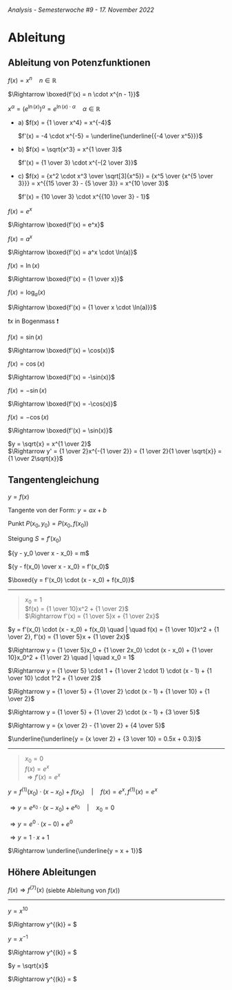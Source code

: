 ###### Analysis - Semesterwoche #9 - 17. November 2022

# Ableitung

## Ableitung von Potenzfunktionen

$f(x) = x^n \quad n \in \mathbb{R}$

$\Rightarrow \boxed{f'(x) = n \cdot x^{n - 1}}$

$x^\alpha = \left(e^{\ln(x)} \right)^\alpha = e^{\ln(x) \cdot \alpha} \quad \alpha \in \mathbb{R}$

- a) $f(x) = {1 \over x^4} = x^{-4}$

  $f'(x) = -4 \cdot x^{-5} = \underline{\underline{{-4 \over x^5}}}$

- b) $f(x) = \sqrt{x^3} = x^{1 \over 3}$

  $f'(x) = {1 \over 3} \cdot x^{-{2 \over 3}}$

- c) $f(x) = {x^2 \cdot x^3 \over \sqrt[3]{x^5}} = {x^5 \over {x^{5 \over 3}}} = x^{{15 \over 3} - {5 \over 3}} = x^{10 \over 3}$

  $f'(x) = {10 \over 3} \cdot x^{{10 \over 3} - 1}$

$f(x) = e^x$

$\Rightarrow \boxed{f'(x) = e^x}$

$f(x) = a^x$

$\Rightarrow \boxed{f'(x) = a^x \cdot \ln(a)}$

$f(x) = \ln(x)$

$\Rightarrow \boxed{f'(x) = {1 \over x}}$

$f(x) = \log_a(x)$

$\Rightarrow \boxed{f'(x) = {1 \over x \cdot \ln(a)}}$

❗$x$ in Bogenmass ❗

$f(x) = \sin(x)$

$\Rightarrow \boxed{f'(x) = \cos(x)}$

$f(x) = \cos(x)$

$\Rightarrow \boxed{f'(x) = -\sin(x)}$

$f(x) = -\sin(x)$

$\Rightarrow \boxed{f'(x) = -\cos(x)}$

$f(x) = -\cos(x)$

$\Rightarrow \boxed{f'(x) = \sin(x)}$

$y = \sqrt{x} = x^{1 \over 2}$\
$\Rightarrow y' = {1 \over 2}x^{-{1 \over 2}} = {1 \over 2}{1 \over \sqrt{x}} = {1 \over 2\sqrt{x}}$

## Tangentengleichung

$y = f(x)$

Tangente von der Form: $y = ax + b$

Punkt $P(x_0, y_0) = P(x_0, f(x_0))$

Steigung $S = f'(x_0)$

${y - y_0 \over x - x_0} = m$

${y - f(x_0) \over x - x_0} = f'(x_0)$

$\boxed{y = f'(x_0) \cdot (x - x_0) + f(x_0)}$

---

>$x_0 = 1$\
>$f(x) = {1 \over 10}x^2 + {1 \over 2}$\
>$\Rightarrow f'(x) = {1 \over 5}x + {1 \over 2x}$

$y = f'(x_0) \cdot (x - x_0) + f(x_0) \quad | \quad f(x) = {1 \over 10}x^2 + {1 \over 2}, f'(x) = {1 \over 5}x + {1 \over 2x}$

$\Rightarrow y = {1 \over 5}x_0 + {1 \over 2x_0} \cdot (x - x_0) + {1 \over 10}x_0^2 + {1 \over 2} \quad | \quad x_0 = 1$

$\Rightarrow y = {1 \over 5} \cdot 1 + {1 \over 2 \cdot 1} \cdot (x - 1) + {1 \over 10} \cdot 1^2 + {1 \over 2}$

$\Rightarrow y = {1 \over 5} + {1 \over 2} \cdot (x - 1) + {1 \over 10} + {1 \over 2}$

$\Rightarrow y = {1 \over 5} + {1 \over 2} \cdot (x - 1) + {3 \over 5}$

$\Rightarrow y = {x \over 2} - {1 \over 2} + {4 \over 5}$

$\underline{\underline{y = {x \over 2} + {3 \over 10} = 0.5x + 0.3}}$

---

>$x_0 = 0$\
>$f(x) = e^x$\
>$\Rightarrow f'(x) = e^x$

$y = f^{(1)}(x_0) \cdot (x - x_0) + f(x_0) \quad | \quad f(x) = e^x, f^{(1)}(x) = e^x$

$\Rightarrow y = e^{x_0} \cdot (x - x_0) + e^{x_0} \quad | \quad x_0 = 0$

$\Rightarrow y = e^0 \cdot (x - 0) + e^0$

$\Rightarrow y = 1 \cdot x + 1$

$\Rightarrow \underline{\underline{y = x + 1}}$

## Höhere Ableitungen

$f(x) \Rightarrow f^{(7)}(x)$ (siebte Ableitung von $f(x)$)

---

$y = x^{10}$

$\Rightarrow y^{(k)} = $

$y = x^{-1}$

$\Rightarrow y^{(k)} = $

$y = \sqrt{x}$

$\Rightarrow y^{(k)} = $

